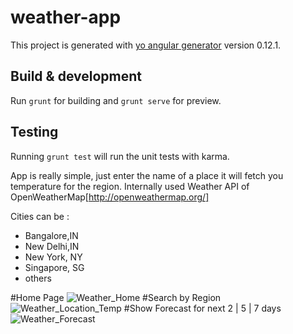
# weather-app

This project is generated with [yo angular generator](https://github.com/yeoman/generator-angular)
version 0.12.1.

## Build & development

Run `grunt` for building and `grunt serve` for preview.

## Testing

Running `grunt test` will run the unit tests with karma.

App is really simple, just enter the name of a place it will fetch you temperature for the region.
Internally used Weather API of OpenWeatherMap[http://openweathermap.org/]

Cities can be :
- Bangalore,IN
- New Delhi,IN
- New York, NY
- Singapore, SG
- others

#Home Page
<img src="https://image.ibb.co/fc8GNv/Weather_Home.png" alt="Weather_Home" border="0">
#Search by Region
<img src="https://image.ibb.co/kKxXvF/Weather_Location_Temp.png" alt="Weather_Location_Temp" border="0">
#Show Forecast for next 2 | 5 | 7 days
<img src="https://image.ibb.co/mw0kFF/Weather_Forecast.png" alt="Weather_Forecast" border="0">
